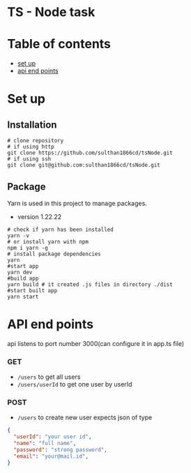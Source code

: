 # TS - Node task

# Table of contents 
- [set up](#set-up)
- [api end points](#api-end-points)

# Set up
## Installation
``` shell
# clone repository
# if using http
git clone https://github.com/sulthan1866cd/tsNode.git
# if using ssh
git clone git@github.com:sulthan1866cd/tsNode.git
```
## Package
Yarn is used in this project to manage packages.
- version 1.22.22
```shell
# check if yarn has been installed
yarn -v
# or install yarn with npm
npm i yarn -g
# install package dependencies
yarn
#start app
yarn dev
#build app
yarn build # it created .js files in directory ./dist
#start built app
yarn start
```

# API end points
api listens to port number 3000(can configure it in app.ts file)
### GET
- `/users` to get all users
- `/users/userId` to get one user by userId

### POST
- `/users` to create new user 
expects json of type 
```json
{
  "userId": "your user id",
  "name": "full name",
  "password": "strong password",
  "email": "your@mail.id",
}
```
